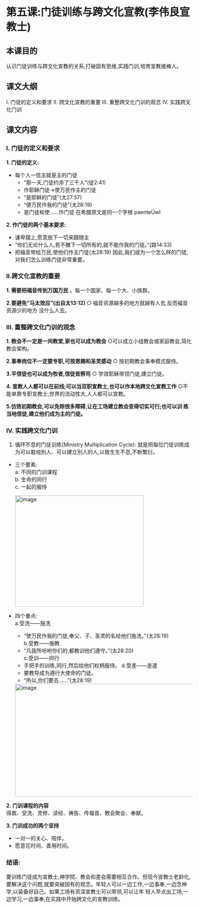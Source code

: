 # 第五课:门徒训练与跨文化宣教(李伟良宣教士)
## 本课目的
认识门徒训练与跨文化宣教的关系,打破固有思维,实践门训,培育宣教接棒人。
## 课文大纲
I. 门徒的定义和要求
II. 跨文化宣教的重要
III. 重整跨文化门训的观念
IV. 实践跨文化门训

## 课文内容
### I. 门徒的定义和要求
**1. 门徒的定义:**
- 每个人一信主就是主的门徒
  - “那一天,门徒约添了三千人”(徒2:41)
  - 作耶稣门徒→使万民作主的门徒
  - “是耶稣的门徒”(太27:57)
  - “便万民作我的门徒”(太28:19)
  - 是门徒和使......作门徒 在希腊原文是同一个字根 paenteÚwl

**2. 作门徒的两个基本要求:**
- 谦卑摆上,愿意放下一切来跟随主
- “你们无论什么人,若不撇下一切所有的,就不能作我的门徒。”(路14:33)
- 把福音带给万民,使他们作主门徒(太28:19)
  因此,我们成为一个怎么样的门徒,对我们怎么训练门徒非常重要。

### II.跨文化宣教的重要
**1. 需要把福音传到万国万民**
。每一个国家、每一个大、小族群。

**2.要避免“马太效应”(出自太13:12)**
○ 福音资源越多的地方就越有人去,反而福音资源少的地方
没什么人去。

### III. 重整跨文化门训的观念
**1. 教会不一定是一间教堂,家也可以成为教会**
○可以成立小组教会或家庭教会,简化教会架构。

**2.事奉岗位不一定要专职,可按恩赐和圣灵感动**
○ 按初期教会事奉模式服侍。

**3.平信徒也可以成为牧者,信徒皆祭司**
○ 学效耶稣带领门徒,建立门徒。

**4. 宣教人人都可以在前线;可以当双职宣教士,也可以作本地跨文化宣教工作**
○不能单靠专职宣教士;世界的流动性大,人人都可以宣教。

**5.仿效初期教会,可以免除很多障碍,让在工场建立教会变得切实可行;也可以训
练当地信徒,建立他们成为主的门徒。**

### IV. 实践跨文化门训
1. 循环不息的门徒训练(Ministry Multiplication Cycle):
   就是把每位门徒训练成为可以栽培別人、可以建立別人的人,以致生生不息,不断繁衍。

- 三个要素:  
  a. 不同的门训课程  
  b. 生命的同行  
  c. 一起的服侍
  
  <img width="347" height="300" alt="image" src="https://github.com/user-attachments/assets/62ec5951-a46b-4ac4-8769-3ccf48090164" />


- 四个重点:  
  a.受洗——施洗  
  - “使万民作我的门徒,奉父、子、圣灵的名给他们施洗。”(太28:19)  
  b.受教——施教  
  - “凡我所吩咐你们的,都教训他们遵守。”(太28:20)  
  c.受训——同行  
  - 手把手的训练,同行,然后给他们权柄服侍。
  d.受差——差遣  
  - 要教导成为遵行大使命的门徒。
  - “所以,你们要去......”(太28:19)

  <img width="1684" height="304" alt="image" src="https://github.com/user-attachments/assets/7b8e0c26-fd72-453e-bcbd-95159fab3386" />


**2. 门训课程的内容**  
得救、受洗、灵修、读经、祷告、传福音、教会聚会、奉献。

**3. 门训成功的两个坚持**  
- 一对一的关心、陪伴。
- 愿意花时间、善用时间。

### 结语: 
要训练门徒成为宣教士,神学院、教会和差会需要相互合作。但现今宣教士老龄化,要解决这个问题,就要突破固有的观念。年轻人可以一边工作,一边事奉,一边念神学,以装备好自己。如果工场有资深宣教士可以带领,可以让年
轻人早点出工场,一边学习,一边事奉,在实践中开始跨文化的宣教训练。
